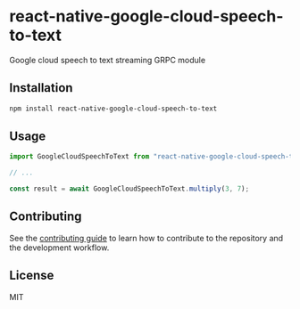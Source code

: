 # react-native-google-cloud-speech-to-text

Google cloud speech to text streaming GRPC module

## Installation

```sh
npm install react-native-google-cloud-speech-to-text
```

## Usage

```js
import GoogleCloudSpeechToText from "react-native-google-cloud-speech-to-text";

// ...

const result = await GoogleCloudSpeechToText.multiply(3, 7);
```

## Contributing

See the [contributing guide](CONTRIBUTING.md) to learn how to contribute to the repository and the development workflow.

## License

MIT
